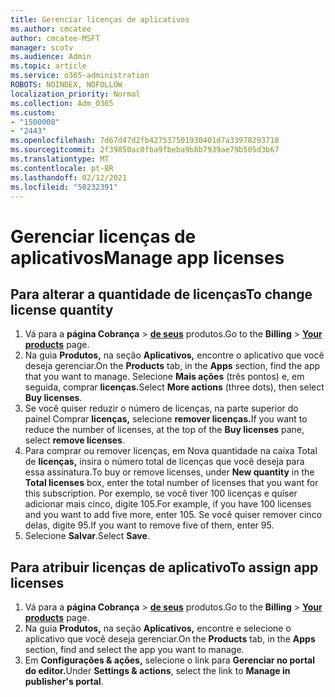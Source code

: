 ```yaml
---
title: Gerenciar licenças de aplicativos
ms.author: cmcatee
author: cmcatee-MSFT
manager: scotv
ms.audience: Admin
ms.topic: article
ms.service: o365-administration
ROBOTS: NOINDEX, NOFOLLOW
localization_priority: Normal
ms.collection: Adm_O365
ms.custom:
- "1500008"
- "2443"
ms.openlocfilehash: 7d67d47d2fb427537501930401d7a33978293718
ms.sourcegitcommit: 2f39850ac0fba9fbeba9b8b7939ae79b505d3b67
ms.translationtype: MT
ms.contentlocale: pt-BR
ms.lasthandoff: 02/12/2021
ms.locfileid: "50232391"
---
```

# <a name="manage-app-licenses"></a><span data-ttu-id="db897-102">Gerenciar licenças de aplicativos</span><span class="sxs-lookup"><span data-stu-id="db897-102">Manage app licenses</span></span>

## <a name="to-change-license-quantity"></a><span data-ttu-id="db897-103">Para alterar a quantidade de licenças</span><span class="sxs-lookup"><span data-stu-id="db897-103">To change license quantity</span></span>

1. <span data-ttu-id="db897-104">Vá para a **página Cobrança**  >  **[de seus](https://go.microsoft.com/fwlink/p/?linkid=842054)** produtos.</span><span class="sxs-lookup"><span data-stu-id="db897-104">Go to the **Billing** > **[Your products](https://go.microsoft.com/fwlink/p/?linkid=842054)** page.</span></span>
2. <span data-ttu-id="db897-105">Na guia **Produtos,** na seção **Aplicativos,** encontre o aplicativo que você deseja gerenciar.</span><span class="sxs-lookup"><span data-stu-id="db897-105">On the **Products** tab, in the **Apps** section, find the app that you want to manage.</span></span> <span data-ttu-id="db897-106">Selecione **Mais ações** (três pontos) e, em seguida, comprar **licenças.**</span><span class="sxs-lookup"><span data-stu-id="db897-106">Select **More actions** (three dots), then select **Buy licenses**.</span></span>
3. <span data-ttu-id="db897-107">Se você quiser reduzir o número de licenças, na parte superior do painel Comprar **licenças,** selecione **remover licenças.**</span><span class="sxs-lookup"><span data-stu-id="db897-107">If you want to reduce the number of licenses, at the top of the **Buy licenses** pane, select **remove licenses**.</span></span>
4. <span data-ttu-id="db897-108">Para comprar ou remover  licenças, em Nova quantidade na caixa Total de **licenças,** insira o número total de licenças que você deseja para essa assinatura.</span><span class="sxs-lookup"><span data-stu-id="db897-108">To buy or remove licenses, under **New quantity** in the **Total licenses** box, enter the total number of licenses that you want for this subscription.</span></span> <span data-ttu-id="db897-109">Por exemplo, se você tiver 100 licenças e quiser adicionar mais cinco, digite 105.</span><span class="sxs-lookup"><span data-stu-id="db897-109">For example, if you have 100 licenses and you want to add five more, enter 105.</span></span> <span data-ttu-id="db897-110">Se você quiser remover cinco delas, digite 95.</span><span class="sxs-lookup"><span data-stu-id="db897-110">If you want to remove five of them, enter 95.</span></span>
5. <span data-ttu-id="db897-111">Selecione **Salvar**.</span><span class="sxs-lookup"><span data-stu-id="db897-111">Select **Save**.</span></span>

## <a name="to-assign-app-licenses"></a><span data-ttu-id="db897-112">Para atribuir licenças de aplicativo</span><span class="sxs-lookup"><span data-stu-id="db897-112">To assign app licenses</span></span>

1. <span data-ttu-id="db897-113">Vá para a **página Cobrança**  >  **[de seus](https://go.microsoft.com/fwlink/p/?linkid=842054)** produtos.</span><span class="sxs-lookup"><span data-stu-id="db897-113">Go to the **Billing** > **[Your products](https://go.microsoft.com/fwlink/p/?linkid=842054)** page.</span></span>
2. <span data-ttu-id="db897-114">Na guia **Produtos,** na seção **Aplicativos,** encontre e selecione o aplicativo que você deseja gerenciar.</span><span class="sxs-lookup"><span data-stu-id="db897-114">On the **Products** tab, in the **Apps** section, find and select the app you want to manage.</span></span>
3. <span data-ttu-id="db897-115">Em **Configurações & ações,** selecione o link para **Gerenciar no portal do editor.**</span><span class="sxs-lookup"><span data-stu-id="db897-115">Under **Settings & actions**, select the link to **Manage in publisher's portal**.</span></span>